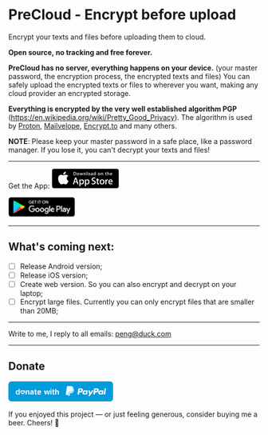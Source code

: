 # PreCloud - Encrypt before upload

Encrypt your texts and files before uploading them to cloud.

**Open source, no tracking and free forever.**

**PreCloud has no server, everything happens on your device.** (your master password, the encryption process, the encrypted texts and files)
You can safely upload the encrypted texts or files to wherever you want, making any cloud provider an encrypted storage.

**Everything is encrypted by the very well established algorithm PGP** (https://en.wikipedia.org/wiki/Pretty_Good_Privacy). The algorithm is used by [Proton](https://proton.me/), [Mailvelope](https://mailvelope.com/), [Encrypt.to](https://encrypt.to/) and many others.

**NOTE**: Please keep your master password in a safe place, like a password manager. If you lose it, you can't decrypt your texts and files!

---

Get the App:
<a href="https://apps.apple.com/us/app/precloud/id1638793841" target="_blank"><img src="app-store.svg" height="40"></a> 

<a href="https://play.google.com/store/apps/details?id=com.precloud" target="_blank"><img src="play-store.svg" height="40"></a> 

---

## What's coming next:
- [ ] Release Android version;
- [ ] Release iOS version;
- [ ] Create web version. So you can also encrypt and decrypt on your laptop;
- [ ] Encrypt large files. Currently you can only encrypt files that are smaller than 20MB;

---

Write to me, I reply to all emails: peng@duck.com

---

## Donate
<a href="https://paypal.me/penghuili/" target="_blank"><img src="paypal.svg" height="40"></a> 

If you enjoyed this project — or just feeling generous, consider buying me a beer. Cheers! :beers: